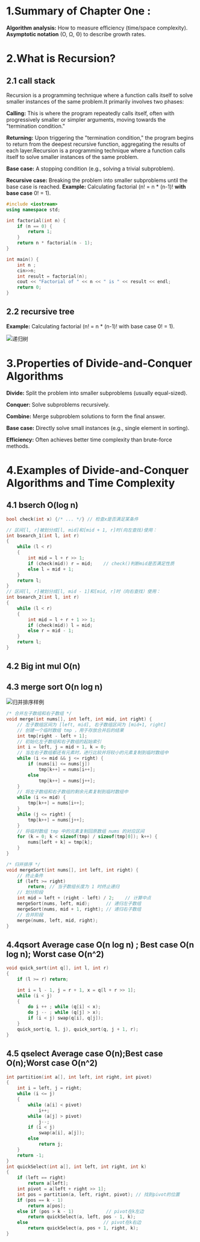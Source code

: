 # 1.Summary of Chapter One :

  **Algorithm analysis:** How to measure efficiency (time/space complexity). 
  **Asymptotic notation** (O, Ω, Θ) to describe growth rates. 



# 2.What is Recursion? 

## 2.1 call stack

Recursion is a programming technique where a function calls itself to solve smaller instances of the same problem.It primarily involves two phases:

**Calling:** This is where the program repeatedly calls itself, often with progressively smaller or simpler arguments, moving towards the "termination condition."

**Returning:** Upon triggering the "termination condition," the program begins to return from the deepest recursive function, aggregating the results of each layer.Recursion is a programming technique where a function calls itself to solve smaller instances of the same problem. 

**Base case:** A stopping condition (e.g., solving a trivial subproblem). 

**Recursive case:** Breaking the problem into smaller subproblems until the base case is reached.
**Example:** Calculating factorial (n! = n * (n-1)!    **with base case** 0! = 1). 

```cpp
#include <iostream>
using namespace std;

int factorial(int n) {
    if (n == 0) {
        return 1;
    }
    return n * factorial(n - 1);
}

int main() {
    int n ;
    cin>>n;
    int result = factorial(n);
    cout << "Factorial of " << n << " is " << result << endl;
    return 0;
}
```
## 2.2 recursive tree

**Example:** Calculating factorial (n! = n * (n-1)!    with base case 0! = 1).

![递归树](https://p.ananas.chaoxing.com/star3/origin/ca16f71bb917b099aceb0bbcce864379)

# 3.Properties of Divide-and-Conquer Algorithms 

**Divide:** Split the problem into smaller subproblems (usually equal-sized). 

**Conquer:** Solve subproblems recursively.

**Combine:** Merge subproblem solutions to form the final answer. 

**Base case:** Directly solve small instances (e.g., single element in sorting). 

**Efficiency:** Often achieves better time complexity than brute-force methods.

# 4.Examples of Divide-and-Conquer Algorithms and Time Complexity



## 4.1 bserch  O(log n)

```cpp
bool check(int x) {/* ... */} // 检查x是否满足某条件

// 区间[l, r]被划分成[l, mid]和[mid + 1, r]时(向左查找)使用：
int bsearch_1(int l, int r)
{
    while (l < r)
    {
        int mid = l + r >> 1;
        if (check(mid)) r = mid;    // check()判断mid是否满足性质
        else l = mid + 1;
    }
    return l;
}
// 区间[l, r]被划分成[l, mid - 1]和[mid, r]时（向右查找）使用：
int bsearch_2(int l, int r)
{
    while (l < r)
    {
        int mid = l + r + 1 >> 1;
        if (check(mid)) l = mid;
        else r = mid - 1;
    }
    return l;
}
```
## 4.2 Big int mul O(n)



## 4.3 merge sort O(n log n)

![归并排序样例](https://p.ananas.chaoxing.com/star3/origin/5cb169ccb3ed619c5524a82f2f73bbd1)


```cpp
/* 合并左子数组和右子数组 */
void merge(int nums[], int left, int mid, int right) {
    // 左子数组区间为 [left, mid], 右子数组区间为 [mid+1, right]
    // 创建一个临时数组 tmp ，用于存放合并后的结果
    int tmp[right - left + 1];
    // 初始化左子数组和右子数组的起始索引
    int i = left, j = mid + 1, k = 0;
    // 当左右子数组都还有元素时，进行比较并将较小的元素复制到临时数组中
    while (i <= mid && j <= right) {
        if (nums[i] <= nums[j])
            tmp[k++] = nums[i++];
        else
            tmp[k++] = nums[j++];
    }
    // 将左子数组和右子数组的剩余元素复制到临时数组中
    while (i <= mid) {
        tmp[k++] = nums[i++];
    }
    while (j <= right) {
        tmp[k++] = nums[j++];
    }
    // 将临时数组 tmp 中的元素复制回原数组 nums 的对应区间
    for (k = 0; k < sizeof(tmp) / sizeof(tmp[0]); k++) {
        nums[left + k] = tmp[k];
    }
}

/* 归并排序 */
void mergeSort(int nums[], int left, int right) {
    // 终止条件
    if (left >= right)
        return; // 当子数组长度为 1 时终止递归
    // 划分阶段
    int mid = left + (right - left) / 2;    // 计算中点
    mergeSort(nums, left, mid);      // 递归左子数组
    mergeSort(nums, mid + 1, right); // 递归右子数组
    // 合并阶段
    merge(nums, left, mid, right);
}
```

## 4.4qsort   Average case O(n log n) ; Best case O(n log n); Worst case O(n^2)

```cpp
void quick_sort(int q[], int l, int r)
{
    if (l >= r) return;

    int i = l - 1, j = r + 1, x = q[l + r >> 1];
    while (i < j)
    {
        do i ++ ; while (q[i] < x);
        do j -- ; while (q[j] > x);
        if (i < j) swap(q[i], q[j]);
    }
    quick_sort(q, l, j), quick_sort(q, j + 1, r);
}
```

## 4.5 qselect Average case O(n);Best case O(n);Worst case O(n^2)

```cpp
int partition(int a[], int left, int right, int pivot)
{
    int i = left, j = right;
    while (i <= j)
    {
        while (a[i] < pivot)
            i++;
        while (a[j] > pivot)
            j--;
        if (i < j)
            swap(a[i], a[j]);
        else
            return j;
    }
    return -1;
}
int quickSelect(int a[], int left, int right, int k)
{
    if (left == right)
        return a[left];
    int pivot = a[left + right >> 1];
    int pos = partition(a, left, right, pivot); // 找到pivot的位置
    if (pos == k - 1)
        return a[pos];
    else if (pos > k - 1)            // pivot在k左边
        return quickSelect(a, left, pos - 1, k);
    else                            // pivot在k右边
        return quickSelect(a, pos + 1, right, k);
}
```